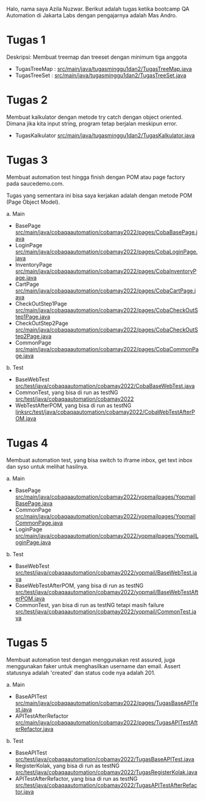 Halo, nama saya Azila Nuzwar. Berikut adalah tugas ketika bootcamp QA Automation di Jakarta Labs dengan pengajarnya adalah Mas Andro.

# Tugas 1
Deskripsi: Membuat treemap dan treeset dengan minimum tiga anggota

- TugasTreeMap :    [src/main/java/tugasminggu1dan2/TugasTreeMap.java](./src/main/java/tugasminggu1dan2/TugasTreeMap.java)
- TugasTreeSet :    [src/main/java/tugasminggu1dan2/TugasTreeSet.java](./src/main/java/tugasminggu1dan2/TugasTreeSet.java)

# Tugas 2
Membuat kalkulator dengan metode try catch dengan object oriented. Dimana jika kita input string, program tetap berjalan meskipun error.

- TugasKalkulator [src/main/java/tugasminggu1dan2/TugasKalkulator.java](./src/main/java/tugasminggu1dan2/TugasKalkulator.java)

# Tugas 3
Membuat automation test hingga finish dengan POM atau page factory pada saucedemo.com.

Tugas yang sementara ini bisa saya kerjakan adalah dengan metode POM (Page Object Model). 

a. Main 
- BasePage [src/main/java/cobaqaautomation/cobamay2022/pages/CobaBasePage.java](./src/main/java/cobaqaautomation/cobamay2022/pages/CobaBasePage.java)
- LoginPage [src/main/java/cobaqaautomation/cobamay2022/pages/CobaLoginPage.java](./src/main/java/cobaqaautomation/cobamay2022/pages/CobaLoginPage.java)
- InventoryPage [src/main/java/cobaqaautomation/cobamay2022/pages/CobaInventoryPage.java](./src/main/java/cobaqaautomation/cobamay2022/pages/CobaInventoryPage.java)
- CartPage [src/main/java/cobaqaautomation/cobamay2022/pages/CobaCartPage.java](./src/main/java/cobaqaautomation/cobamay2022/pages/CobaCartPage.java)
- CheckOutStep1Page [src/main/java/cobaqaautomation/cobamay2022/pages/CobaCheckOutStep1Page.java](./src/main/java/cobaqaautomation/cobamay2022/pages/CobaCheckOutStep1Page.java)
- CheckOutStep2Page [src/main/java/cobaqaautomation/cobamay2022/pages/CobaCheckOutStep2Page.java](./src/main/java/cobaqaautomation/cobamay2022/pages/CobaCheckOutStep2Page.java)
- CommonPage [src/main/java/cobaqaautomation/cobamay2022/pages/CobaCommonPage.java](./src/main/java/cobaqaautomation/cobamay2022/pages/CobaCommonPage.java)

b. Test
- BaseWebTest [src/test/java/cobaqaautomation/cobamay2022/CobaBaseWebTest.java](./src/test/java/cobaqaautomation/cobamay2022/CobaBaseWebTest.java)
- CommonTest, yang bisa di run as testNG [src/test/java/cobaqaautomation/cobamay2022](./src/test/java/cobaqaautomation/cobamay2022/CobaCommonTest.java)
- WebTestAfterPOM, yang bisa di run as testNG [linksrc/test/java/cobaqaautomation/cobamay2022/CobaWebTestAfterPOM.java](./src/test/java/cobaqaautomation/cobamay2022/CobaWebTestAfterPOM.java)

# Tugas 4
Membuat automation test, yang bisa switch to iframe inbox, get text inbox dan syso untuk melihat hasilnya. 

a. Main
- BasePage [src/main/java/cobaqaautomation/cobamay2022/yopmailpages/YopmailBasePage.java](./src/main/java/cobaqaautomation/cobamay2022/yopmailpages/YopmailBasePage.java)
- CommonPage [src/main/java/cobaqaautomation/cobamay2022/yopmailpages/YopmailCommonPage.java](./src/main/java/cobaqaautomation/cobamay2022/yopmailpages/YopmailCommonPage.java)
- LoginPage [src/main/java/cobaqaautomation/cobamay2022/yopmailpages/YopmailLoginPage.java](./src/main/java/cobaqaautomation/cobamay2022/yopmailpages/YopmailLoginPage.java)

b. Test 
- BaseWebTest [src/test/java/cobaqaautomation/cobamay2022/yopmail/BaseWebTest.java](./src/test/java/cobaqaautomation/cobamay2022/yopmail/BaseWebTest.java)
- BaseWebTestAfterPOM, yang bisa di run as testNG [src/test/java/cobaqaautomation/cobamay2022/yopmail/BaseWebTestAfterPOM.java](./src/test/java/cobaqaautomation/cobamay2022/yopmail/BaseWebTestAfterPOM.java)
- CommonTest, yan bisa di run as testNG tetapi masih failure [src/test/java/cobaqaautomation/cobamay2022/yopmail/CommonTest.java](./src/test/java/cobaqaautomation/cobamay2022/yopmail/CommonTest.java)

# Tugas 5
Membuat automation test dengan menggunakan rest assured, juga menggunakan faker untuk menghasilkan username dan email. 
Assert statusnya adalah 'created' dan status code nya adalah 201. 

a. Main
- BaseAPITest [src/main/java/cobaqaautomation/cobamay2022/pages/TugasBaseAPITest.java](./src/main/java/cobaqaautomation/cobamay2022/pages/TugasBaseAPITest.java)
- APITestAfterRefactor [src/main/java/cobaqaautomation/cobamay2022/pages/TugasAPITestAfterRefactor.java](./src/main/java/cobaqaautomation/cobamay2022/pages/TugasAPITestAfterRefactor.java)

b. Test
- BaseAPITest [src/test/java/cobaqaautomation/cobamay2022/TugasBaseAPITest.java](./src/test/java/cobaqaautomation/cobamay2022/TugasBaseAPITest.java)
- RegisterKolak, yang bisa di run as testNG [src/test/java/cobaqaautomation/cobamay2022/TugasRegisterKolak.java](./src/test/java/cobaqaautomation/cobamay2022/TugasRegisterKolak.java)
- APITestAfterRefactor, yang bisa di run as testNG [src/test/java/cobaqaautomation/cobamay2022/TugasAPITestAfterRefactor.java](./src/test/java/cobaqaautomation/cobamay2022/TugasAPITestAfterRefactor.java)